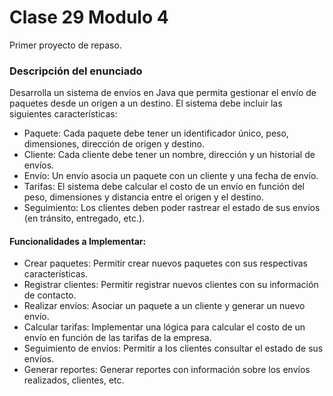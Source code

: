 # Clase 29 Modulo 4

Primer proyecto de repaso.

### Descripción del enunciado

Desarrolla un sistema de envíos en Java que permita gestionar el envío de paquetes desde un origen a un destino. El sistema debe incluir las siguientes características:
- Paquete: Cada paquete debe tener un identificador único, peso, dimensiones, dirección de origen y destino.
- Cliente: Cada cliente debe tener un nombre, dirección y un historial de envíos.
- Envío: Un envío asocia un paquete con un cliente y una fecha de envío.
- Tarifas: El sistema debe calcular el costo de un envío en función del peso, dimensiones y distancia entre el origen y el destino.
- Seguimiento: Los clientes deben poder rastrear el estado de sus envíos (en tránsito, entregado, etc.).

#### Funcionalidades a Implementar:
- Crear paquetes: Permitir crear nuevos paquetes con sus respectivas características.
- Registrar clientes: Permitir registrar nuevos clientes con su información de contacto.
- Realizar envíos: Asociar un paquete a un cliente y generar un nuevo envío.
- Calcular tarifas: Implementar una lógica para calcular el costo de un envío en función de las tarifas de la empresa.
- Seguimiento de envíos: Permitir a los clientes consultar el estado de sus envíos.
- Generar reportes: Generar reportes con información sobre los envíos realizados, clientes, etc.